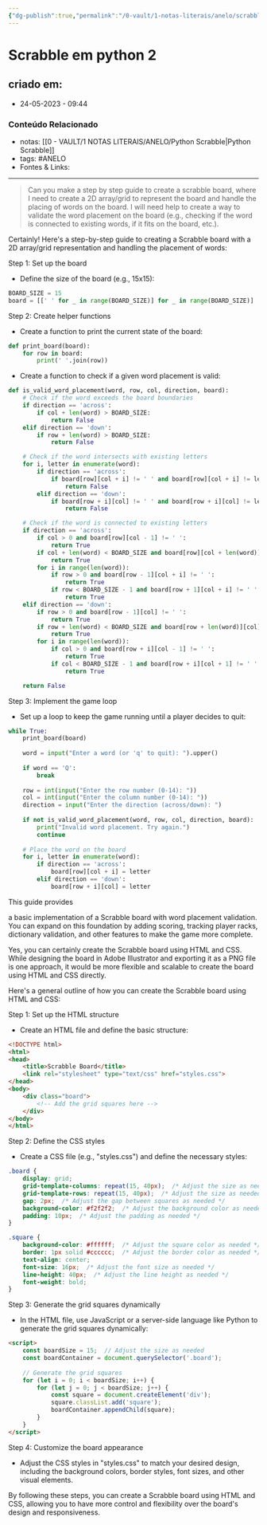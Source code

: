 ```yaml
---
{"dg-publish":true,"permalink":"/0-vault/1-notas-literais/anelo/scrabble-em-python-2/","tags":["ANELO"],"dgHomeLink":true,"dgShowLocalGraph":true,"dgShowFileTree":true,"dgEnableSearch":true}
---
```


# Scrabble em python 2

## criado em: 
-  24-05-2023 - 09:44

### Conteúdo Relacionado
- notas: [[0 - VAULT/1 NOTAS LITERAIS/ANELO/Python Scrabble\|Python Scrabble]]
- tags: #ANELO 
- Fontes & Links: 

---

>Can you make a step by step guide to create a scrabble board, where I need to create a 2D array/grid to represent the board and handle the placing of words on the board. I will need help to create a way to validate the word placement on the board (e.g., checking if the word is connected to existing words, if it fits on the board, etc.).

Certainly! Here's a step-by-step guide to creating a Scrabble board with a 2D array/grid representation and handling the placement of words:

Step 1: Set up the board
- Define the size of the board (e.g., 15x15):
```python
BOARD_SIZE = 15
board = [[' ' for _ in range(BOARD_SIZE)] for _ in range(BOARD_SIZE)]
```

Step 2: Create helper functions
- Create a function to print the current state of the board:
```python
def print_board(board):
    for row in board:
        print(' '.join(row))
```
- Create a function to check if a given word placement is valid:
```python
def is_valid_word_placement(word, row, col, direction, board):
    # Check if the word exceeds the board boundaries
    if direction == 'across':
        if col + len(word) > BOARD_SIZE:
            return False
    elif direction == 'down':
        if row + len(word) > BOARD_SIZE:
            return False

    # Check if the word intersects with existing letters
    for i, letter in enumerate(word):
        if direction == 'across':
            if board[row][col + i] != ' ' and board[row][col + i] != letter:
                return False
        elif direction == 'down':
            if board[row + i][col] != ' ' and board[row + i][col] != letter:
                return False

    # Check if the word is connected to existing letters
    if direction == 'across':
        if col > 0 and board[row][col - 1] != ' ':
            return True
        if col + len(word) < BOARD_SIZE and board[row][col + len(word)] != ' ':
            return True
        for i in range(len(word)):
            if row > 0 and board[row - 1][col + i] != ' ':
                return True
            if row < BOARD_SIZE - 1 and board[row + 1][col + i] != ' ':
                return True
    elif direction == 'down':
        if row > 0 and board[row - 1][col] != ' ':
            return True
        if row + len(word) < BOARD_SIZE and board[row + len(word)][col] != ' ':
            return True
        for i in range(len(word)):
            if col > 0 and board[row + i][col - 1] != ' ':
                return True
            if col < BOARD_SIZE - 1 and board[row + i][col + 1] != ' ':
                return True

    return False
```

Step 3: Implement the game loop
- Set up a loop to keep the game running until a player decides to quit:
```python
while True:
    print_board(board)
    
    word = input("Enter a word (or 'q' to quit): ").upper()
    
    if word == 'Q':
        break
    
    row = int(input("Enter the row number (0-14): "))
    col = int(input("Enter the column number (0-14): "))
    direction = input("Enter the direction (across/down): ")
    
    if not is_valid_word_placement(word, row, col, direction, board):
        print("Invalid word placement. Try again.")
        continue
    
    # Place the word on the board
    for i, letter in enumerate(word):
        if direction == 'across':
            board[row][col + i] = letter
        elif direction == 'down':
            board[row + i][col] = letter
```

This guide provides

 a basic implementation of a Scrabble board with word placement validation. You can expand on this foundation by adding scoring, tracking player racks, dictionary validation, and other features to make the game more complete.

Yes, you can certainly create the Scrabble board using HTML and CSS. While designing the board in Adobe Illustrator and exporting it as a PNG file is one approach, it would be more flexible and scalable to create the board using HTML and CSS directly.

Here's a general outline of how you can create the Scrabble board using HTML and CSS:

Step 1: Set up the HTML structure
- Create an HTML file and define the basic structure:
```html
<!DOCTYPE html>
<html>
<head>
    <title>Scrabble Board</title>
    <link rel="stylesheet" type="text/css" href="styles.css">
</head>
<body>
    <div class="board">
        <!-- Add the grid squares here -->
    </div>
</body>
</html>
```

Step 2: Define the CSS styles
- Create a CSS file (e.g., "styles.css") and define the necessary styles:
```css
.board {
    display: grid;
    grid-template-columns: repeat(15, 40px);  /* Adjust the size as needed */
    grid-template-rows: repeat(15, 40px);  /* Adjust the size as needed */
    gap: 2px;  /* Adjust the gap between squares as needed */
    background-color: #f2f2f2;  /* Adjust the background color as needed */
    padding: 10px;  /* Adjust the padding as needed */
}

.square {
    background-color: #ffffff;  /* Adjust the square color as needed */
    border: 1px solid #cccccc;  /* Adjust the border color as needed */
    text-align: center;
    font-size: 16px;  /* Adjust the font size as needed */
    line-height: 40px;  /* Adjust the line height as needed */
    font-weight: bold;
}
```

Step 3: Generate the grid squares dynamically
- In the HTML file, use JavaScript or a server-side language like Python to generate the grid squares dynamically:
```html
<script>
    const boardSize = 15;  // Adjust the size as needed
    const boardContainer = document.querySelector('.board');
    
    // Generate the grid squares
    for (let i = 0; i < boardSize; i++) {
        for (let j = 0; j < boardSize; j++) {
            const square = document.createElement('div');
            square.classList.add('square');
            boardContainer.appendChild(square);
        }
    }
</script>
```

Step 4: Customize the board appearance
- Adjust the CSS styles in "styles.css" to match your desired design, including the background colors, border styles, font sizes, and other visual elements.

By following these steps, you can create a Scrabble board using HTML and CSS, allowing you to have more control and flexibility over the board's design and responsiveness.